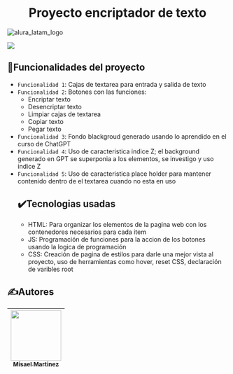 <h1 align="center"> Proyecto encriptador de texto </h1>

![alura_latam_logo](https://github.com/Misael9510/Encriptador/assets/173961425/a7d1262c-3cbc-471b-b7c4-bb2af1f47410)

<p align="left">
   <img src="https://img.shields.io/badge/STATUS-FINALIZADO-green">
</p>

## :hammer:Funcionalidades del proyecto
- `Funcionalidad 1`: Cajas de textarea para entrada y salida de texto
- `Funcionalidad 2`: Botones con las funciones:
  - Encriptar texto
  - Desencriptar texto
  - Limpiar cajas de textarea
  - Copiar texto
  - Pegar texto
- `Funcionalidad 3`: Fondo blackgroud generado usando lo aprendido en el curso de ChatGPT
- `Funcionalidad 4`: Uso de caracteristica indice Z; el background generado en GPT se superponia a los elementos, se investigo y uso indice Z
- `Funcionalidad 5`: Uso de caracteristica place holder para mantener contenido dentro de el textarea cuando no esta en uso
  ## ✔️Tecnologias usadas
  - HTML: Para organizar los elementos de la pagina web con los contenedores necesarios para cada item
  - JS: Programación de funciones para la accion de los botones usando la logica de programación
  - CSS: Creación de pagina de estilos para darle una mejor vista al proyecto, uso de herramientas como hover, reset CSS, declaración de varibles root

## ✍️Autores
| [<img src="https://github.com/Misael9510/Encriptador/assets/173961425/2bfdb207-9683-4325-a6a3-89adc08b6eca)" width=115><br><sub>Misael Martinez</sub>](https://github.com/Misael9510) |
| :---: | 
